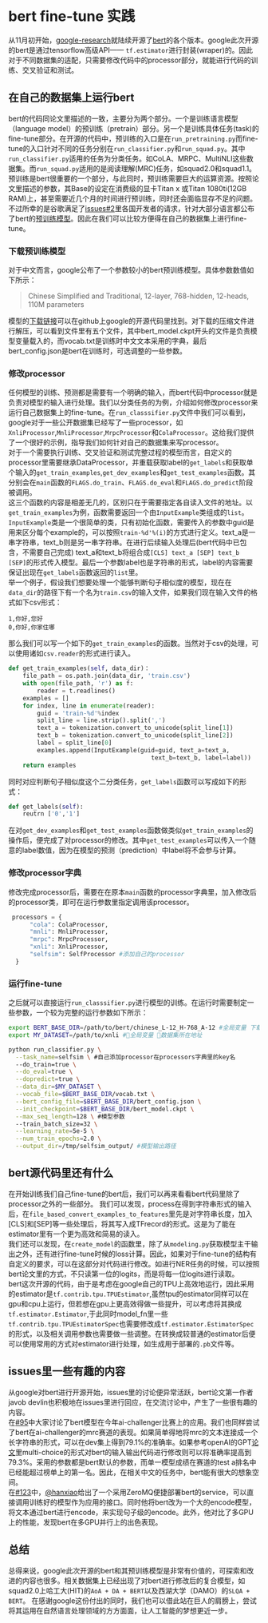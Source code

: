 # bert fine-tune 实践
从11月初开始，[google-research](https://github.com/google-research)就陆续开源了[bert](https://github.com/google-research/bert)的各个版本。google此次开源的bert是通过tensorflow高级API—— ```tf.estimator```进行封装(wraper)的。因此对于不同数据集的适配，只需要修改代码中的processor部分，就能进行代码的训练、交叉验证和测试。

## 在自己的数据集上运行bert
bert的代码同论文里描述的一致，主要分为两个部分。一个是训练语言模型（language model）的预训练（pretrain）部分。另一个是训练具体任务(task)的fine-tune部分。在开源的代码中，预训练的入口是在```run_pretraining.py```而fine-tune的入口针对不同的任务分别在```run_classifier.py```和```run_squad.py```。其中```run_classifier.py```适用的任务为分类任务。如CoLA、MRPC、MultiNLI这些数据集。而```run_squad.py```适用的是阅读理解(MRC)任务，如squad2.0和squad1.1。预训练是bert很重要的一个部分，与此同时，预训练需要巨大的运算资源。按照论文里描述的参数，其Base的设定在消费级的显卡Titan x 或Titan 1080ti(12GB RAM)上，甚至需要近几个月的时间进行预训练，同时还会面临显存不足的问题。不过所幸的是谷歌满足了[issues#2](https://github.com/google-research/bert/issues/2)里各国开发者的请求，针对大部分语言都公布了bert的[预训练模型](https://github.com/google-research/bert/blob/master/multilingual.md)。因此在我们可以比较方便得在自己的数据集上进行fine-tune。
### 下载预训练模型
对于中文而言，google公布了一个参数较小的bert预训练模型。具体参数数值如下所示：
>Chinese Simplified and Traditional, 12-layer, 768-hidden, 12-heads, 110M parameters  

模型的[下载链接](https://storage.googleapis.com/bert_models/2018_11_03/chinese_L-12_H-768_A-12.zip)可以在github上google的开源代码里找到。对下载的压缩文件进行解压，可以看到文件里有五个文件，其中bert_model.ckpt开头的文件是负责模型变量载入的，而vocab.txt是训练时中文文本采用的字典，最后bert_config.json是bert在训练时，可选调整的一些参数。

### 修改processor
任何模型的训练、预测都是需要有一个明确的输入，而bert代码中processor就是负责对模型的输入进行处理。我们以分类任务的为例，介绍如何修改processor来运行自己数据集上的fine-tune。在```run_classsifier.py```文件中我们可以看到，google对于一些公开数据集已经写了一些processor，如```XnliProcessor```,```MnliProcessor```,```MrpcProcessor```和```ColaProcessor```。这给我们提供了一个很好的示例，指导我们如何针对自己的数据集来写processor。  
对于一个需要执行训练、交叉验证和测试完整过程的模型而言，自定义的processor里需要继承DataProcessor，并重载获取label的```get_labels```和获取单个输入的```get_train_examples```,```get_dev_examples```和```get_test_examples```函数。其分别会在```main```函数的```FLAGS.do_train```、```FLAGS.do_eval```和```FLAGS.do_predict```阶段被调用。  
这三个函数的内容是相差无几的，区别只在于需要指定各自读入文件的地址。以```get_train_examples```为例，函数需要返回一个由```InputExample```类组成的```list```。```InputExample```类是一个很简单的类，只有初始化函数，需要传入的参数中guid是用来区分每个example的，可以按照```train-%d'%(i)```的方式进行定义。text_a是一串字符串，text_b则是另一串字符串。在进行后续输入处理后(bert代码中已包含，不需要自己完成) text_a和text_b将组合成```[CLS] text_a [SEP] text_b [SEP]```的形式传入模型。最后一个参数label也是字符串的形式，label的内容需要保证出现在```get_labels```函数返回的```list```里。  
举一个例子，假设我们想要处理一个能够判断句子相似度的模型，现在在```data_dir```的路径下有一个名为```train.csv```的输入文件，如果我们现在输入文件的格式如下csv形式：
```
1,你好,您好
0,你好,你家住哪 
```
那么我们可以写一个如下的```get_train_examples```的函数。当然对于csv的处理，可以使用诸如```csv.reader```的形式进行读入。
``` python
def get_train_examples(self, data_dir)：
    file_path = os.path.join(data_dir, 'train.csv')
    with open(file_path, 'r') as f:
        reader = t.readlines()
    examples = []
    for index, line in enumerate(reader):
        guid = 'train-%d'%index
        split_line = line.strip().split(',')
        text_a = tokenization.convert_to_unicode(split_line[1])
        text_b = tokenization.convert_to_unicode(split_line[2])
        label = split_line[0]
        examples.append(InputExample(guid=guid, text_a=text_a,
                                        text_b=text_b, label=label))
    return examples
```
同时对应判断句子相似度这个二分类任务，```get_labels```函数可以写成如下的形式：
``` python
def get_labels(self):
    reutrn ['0','1']
```
在对```get_dev_examples```和```get_test_examples```函数做类似```get_train_examples```的操作后，便完成了对processor的修改。其中```get_test_examples```可以传入一个随意的label数值，因为在模型的预测（prediction）中label将不会参与计算。  

### 修改processor字典
修改完成processor后，需要在在原本```main```函数的processor字典里，加入修改后的processor类，即可在运行参数里指定调用该processor。
``` python
 processors = {
      "cola": ColaProcessor,
      "mnli": MnliProcessor,
      "mrpc": MrpcProcessor,
      "xnli": XnliProcessor, 
      "selfsim": SelfProcessor #添加自己的processor
  }
```
### 运行fine-tune
之后就可以直接运行```run_classsifier.py```进行模型的训练。在运行时需要制定一些参数，一个较为完整的运行参数如下所示：
``` bash
export BERT_BASE_DIR=/path/to/bert/chinese_L-12_H-768_A-12 #全局变量 下载的预训练bert地址
export MY_DATASET=/path/to/xnli #全局变量 数据集所在地址

python run_classifier.py \
  --task_name=selfsim \ #自己添加processor在processors字典里的key名
  --do_train=true \
  --do_eval=true \
  --dopredict=true \
  --data_dir=$MY_DATASET \
  --vocab_file=$BERT_BASE_DIR/vocab.txt \
  --bert_config_file=$BERT_BASE_DIR/bert_config.json \
  --init_checkpoint=$BERT_BASE_DIR/bert_model.ckpt \
  --max_seq_length=128 \ #模型参数
  --train_batch_size=32 \
  --learning_rate=5e-5 \
  --num_train_epochs=2.0 \
  --output_dir=/tmp/selfsim_output/ #模型输出路径
```

## bert源代码里还有什么
在开始训练我们自己fine-tune的bert后，我们可以再来看看bert代码里除了processor之外的一些部分。
我们可以发现，process在得到字符串形式的输入后，在```file_based_convert_examples_to_features```里先是对字符串长度，加入[CLS]和[SEP]等一些处理后，将其写入成TFrecord的形式。这是为了能在estimator里有一个更为高效和简易的读入。  
我们还可以发现，在```create_model```的函数里，除了从```modeling.py```获取模型主干输出之外，还有进行fine-tune时候的loss计算。因此，如果对于fine-tune的结构有自定义的要求，可以在这部分对代码进行修改。如进行NER任务的时候，可以按照bert论文里的方式，不只读第一位的logits，而是将每一位logits进行读取。  
bert这次开源的代码，由于是考虑在google自己的TPU上高效地运行，因此采用的estimator是```tf.contrib.tpu.TPUEstimator```,虽然tpu的estimator同样可以在gpu和cpu上运行，但若想在gpu上更高效得做一些提升，可以考虑将其换成```tf.estimator.Estimator```,于此同时model_fn里一些```tf.contrib.tpu.TPUEstimatorSpec```也需要修改成```tf.estimator.EstimatorSpec```的形式，以及相关调用参数也需要做一些调整。在转换成较普通的estimator后便可以使用常用的方式对estimator进行处理，如生成用于部署的```.pb```文件等。




## issues里一些有趣的内容
从google对bert进行开源开始，issues里的讨论便异常活跃，bert论文第一作者javob devlin也积极地在issues里进行回应，在交流讨论中，产生了一些很有趣的内容。  
在[#95](https://github.com/google-research/bert/issues/95)中大家讨论了bert模型在今年ai-challenger比赛上的应用。我们也同样尝试了bert在ai-challenger的mrc赛道的表现。如果简单得地将mrc的文本连接成一个长字符串的形式，可以在dev集上得到79.1%的准确率。如果参考openAI的GPT[论文](https://s3-us-west-2.amazonaws.com/openai-assets/research-covers/language-unsupervised/language_understanding_paper.pdf)里multi-choice的形式对bert的输入输出代码进行修改则可以将准确率提高到79.3%。采用的参数都是bert默认的参数，而单一模型成绩在赛道的test a排名中已经能超过榜单上的第一名。因此，在相关中文的任务中，bert能有很大的想象空间。  
在[#123](https://github.com/google-research/bert/issues/123)中，[@hanxiao](https://github.com/hanxiao)给出了一个采用ZeroMQ便捷部署bert的service，可以直接调用训练好的模型作为应用的接口。同时他将bert改为一个大的encode模型，将文本通过bert进行encode，来实现句子级的encode。此外，他对比了多GPU上的性能，发现bert在多GPU并行上的出色表现。


## 总结
总得来说，google此次开源的bert和其预训练模型是非常有价值的，可探索和改进的内容也很多。相关数据集上已经出现了对bert进行修改后的复合模型，如squad2.0上哈工大(HIT)的```AoA + DA + BERT```以及西湖大学（DAMO）的```SLQA + BERT```。 
在感谢google这份付出的同时，我们也可以借此站在巨人的肩膀上，尝试将其运用在自然语言处理领域的方方面面，让人工智能的梦想更近一步。